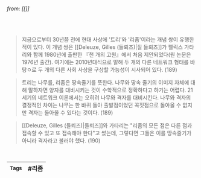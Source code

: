 
###### from: [[]]

<br/>

>지금으로부터 30년쯤 전에 현대 사상에 '트리'와 '리좀'이라는 개념 쌍이 유행한 적이 있다. 이 개념 쌍은 [[Deleuze, Gilles (들뢰즈)|질 들뢰즈]]가 펠릭스 가타리와 함께 1980년에 출판한 『천 개의 고원』에서 처음 제안되었다(원 논문은 1976년 출간). 여기에는 2010년대식으로 말해 두 개의 다른 네트워크 형태를 바탕ㅇ로 두 개의 다른 사회 사상을 구상할 가능성이 시사되어 있다. (189)

>트리는 나무를, 리좀은 땅속줄기를 뜻한다. 나무와 땅속 줄기의 이미지 자체에 대해 말하자면 양자를 대비시키는 것이 수학적으로 정확하다고 하기는 어렵다. 21세기의 네트워크 이론에서는 오히려 나무와 격자를 대비시킨다. 나무와 격자의 결정적인 차이는 나무는 한 바퀴 돌아 출발점이었던 꼭짓점으로 돌아올 수 없지만 격자는 돌아올 수 있다는 것이다. (189)

>[[Deleuze, Gilles (들뢰즈)|들뢰즈]]와 가타리는 "리좀의 모든 점은 다른 점과 접속할 수 있고 또 접속해야 한다"고 썼는데, 그렇다면 그들은 이를 땅속줄기가 아니라 격자라고 불러야 했다. (190)

<br/>

| <small> Tags </small> | #리좀 |
| --- | --- |
